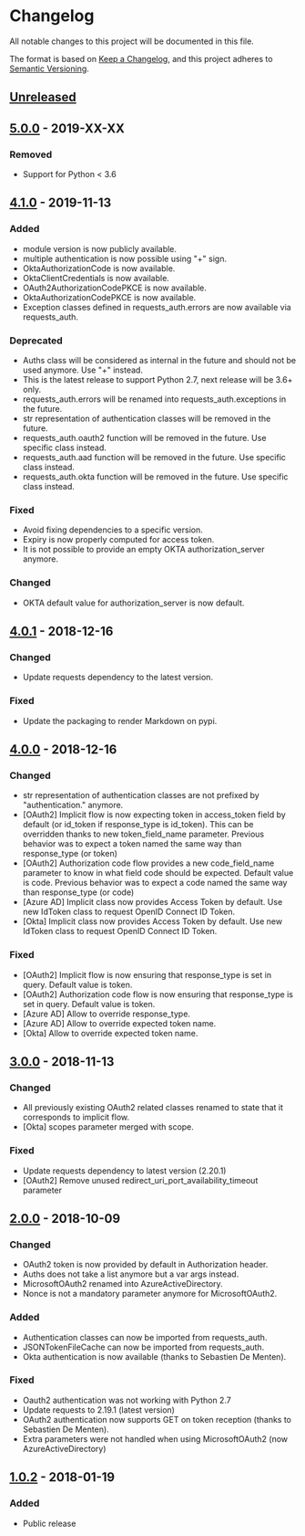 # Changelog
All notable changes to this project will be documented in this file.

The format is based on [Keep a Changelog](https://keepachangelog.com/en/1.0.0/),
and this project adheres to [Semantic Versioning](https://semver.org/spec/v2.0.0.html).

## [Unreleased]

## [5.0.0] - 2019-XX-XX
### Removed
- Support for Python < 3.6

## [4.1.0] - 2019-11-13
### Added
- module version is now publicly available.
- multiple authentication is now possible using "+" sign.
- OktaAuthorizationCode is now available.
- OktaClientCredentials is now available.
- OAuth2AuthorizationCodePKCE is now available.
- OktaAuthorizationCodePKCE is now available.
- Exception classes defined in requests_auth.errors are now available via requests_auth.

### Deprecated
- Auths class will be considered as internal in the future and should not be used anymore. Use "+" instead.
- This is the latest release to support Python 2.7, next release will be 3.6+ only.
- requests_auth.errors will be renamed into requests_auth.exceptions in the future.
- str representation of authentication classes will be removed in the future.
- requests_auth.oauth2 function will be removed in the future. Use specific class instead.
- requests_auth.aad function will be removed in the future. Use specific class instead.
- requests_auth.okta function will be removed in the future. Use specific class instead.

### Fixed
- Avoid fixing dependencies to a specific version.
- Expiry is now properly computed for access token.
- It is not possible to provide an empty OKTA authorization_server anymore.

### Changed
- OKTA default value for authorization_server is now default.

## [4.0.1] - 2018-12-16
### Changed
- Update requests dependency to the latest version.

### Fixed
- Update the packaging to render Markdown on pypi.

## [4.0.0] - 2018-12-16
### Changed
- str representation of authentication classes are not prefixed by "authentication." anymore.
- [OAuth2] Implicit flow is now expecting token in access_token field by default (or id_token if response_type is id_token). This can be overridden thanks to new token_field_name parameter. Previous behavior was to expect a token named the same way than response_type (or token)
- [OAuth2] Authorization code flow provides a new code_field_name parameter to know in what field code should be expected. Default value is code. Previous behavior was to expect a code named the same way than response_type (or code)
- [Azure AD] Implicit class now provides Access Token by default. Use new IdToken class to request OpenID Connect ID Token.
- [Okta] Implicit class now provides Access Token by default. Use new IdToken class to request OpenID Connect ID Token.

### Fixed
- [OAuth2] Implicit flow is now ensuring that response_type is set in query. Default value is token.
- [OAuth2] Authorization code flow is now ensuring that response_type is set in query. Default value is token.
- [Azure AD] Allow to override response_type.
- [Azure AD] Allow to override expected token name.
- [Okta] Allow to override expected token name.

## [3.0.0] - 2018-11-13
### Changed
- All previously existing OAuth2 related classes renamed to state that it corresponds to implicit flow.
- [Okta] scopes parameter merged with scope.

### Fixed
- Update requests dependency to latest version (2.20.1)
- [OAuth2] Remove unused redirect_uri_port_availability_timeout parameter

## [2.0.0] - 2018-10-09
### Changed
- OAuth2 token is now provided by default in Authorization header.
- Auths does not take a list anymore but a var args instead.
- MicrosoftOAuth2 renamed into AzureActiveDirectory.
- Nonce is not a mandatory parameter anymore for MicrosoftOAuth2.

### Added
- Authentication classes can now be imported from requests_auth.
- JSONTokenFileCache can now be imported from requests_auth.
- Okta authentication is now available (thanks to Sebastien De Menten).

### Fixed
- Oauth2 authentication was not working with Python 2.7
- Update requests to 2.19.1 (latest version)
- OAuth2 authentication now supports GET on token reception (thanks to Sebastien De Menten).
- Extra parameters were not handled when using MicrosoftOAuth2 (now AzureActiveDirectory)

## [1.0.2] - 2018-01-19

### Added
- Public release

[Unreleased]: https://github.com/Colin-b/requests_auth/compare/v5.0.0...HEAD
[5.0.0]: https://github.com/Colin-b/requests_auth/compare/v4.1.0...v5.0.0
[4.1.0]: https://github.com/Colin-b/requests_auth/compare/v4.0.1...v4.1.0
[4.0.1]: https://github.com/Colin-b/requests_auth/compare/v4.0.0...v4.0.1
[4.0.0]: https://github.com/Colin-b/requests_auth/compare/v3.0.0...v4.0.0
[3.0.0]: https://github.com/Colin-b/requests_auth/compare/v2.0.0...v3.0.0
[2.0.0]: https://github.com/Colin-b/requests_auth/compare/v1.0.2...v2.0.0
[1.0.2]: https://github.com/Colin-b/requests_auth/releases/tag/v1.0.2
